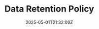 ---
title: Data Retention Policy
linkTitle: Data Retention Policy
date: '2025-05-01T21:32:00Z'
weight: 1
description: The policy outlines how personal data is collected, retained, and disposed
  of in compliance with UK GDPR, emphasizing secure storage, lawful retention, and
  regular audits, while ensuring data is only kept as long as necessary and disposed
  of securely. Roles and responsibilities for compliance are defined, and a commitment
  to sustainability in data practices is highlighted.
draft: false
ref: data-retention-policy
---